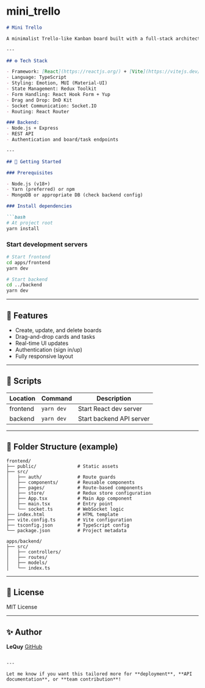 # mini_trello


```markdown
# Mini Trello

A minimalist Trello-like Kanban board built with a full-stack architecture, featuring drag-and-drop task management.

---

## ⚙️ Tech Stack

- Framework: [React](https://reactjs.org/) + [Vite](https://vitejs.dev/)
- Language: TypeScript
- Styling: Emotion, MUI (Material-UI)
- State Management: Redux Toolkit
- Form Handling: React Hook Form + Yup
- Drag and Drop: DnD Kit
- Socket Communication: Socket.IO
- Routing: React Router

### Backend:
- Node.js + Express
- REST API
- Authentication and board/task endpoints

---

## 🚀 Getting Started

### Prerequisites

- Node.js (v18+)
- Yarn (preferred) or npm
- MongoDB or appropriate DB (check backend config)

### Install dependencies

```bash
# At project root
yarn install
````

### Start development servers

```bash
# Start frontend
cd apps/frontend
yarn dev

# Start backend
cd ../backend
yarn dev
```

---

## 📌 Features

* Create, update, and delete boards
* Drag-and-drop cards and tasks
* Real-time UI updates
* Authentication (sign in/up)
* Fully responsive layout

---

## 🧪 Scripts

| Location | Command    | Description              |
| -------- | ---------- | ------------------------ |
| frontend | `yarn dev` | Start React dev server   |
| backend  | `yarn dev` | Start backend API server |

---

## 🧱 Folder Structure (example)

```
frontend/
├── public/               # Static assets
├── src/
│   ├── auth/             # Route guards
│   ├── components/       # Reusable components
│   ├── pages/            # Route-based components
│   ├── store/            # Redux store configuration
│   ├── App.tsx           # Main App component
│   ├── main.tsx          # Entry point
│   └── socket.ts         # WebSocket logic
├── index.html            # HTML template
├── vite.config.ts        # Vite configuration
├── tsconfig.json         # TypeScript config
└── package.json          # Project metadata
```

```
apps/backend/
├── src/
│   ├── controllers/
│   ├── routes/
│   ├── models/
│   └── index.ts
```
 

---

## 📄 License

MIT License

---

## ✨ Author

**LeQuy**
[GitHub](https://github.com/LeQuy-123)

```

---

Let me know if you want this tailored more for **deployment**, **API documentation**, or **team contribution**!
```
